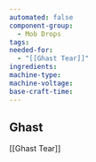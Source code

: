 ```yaml
---
automated: false
component-group:
  - Mob Drops
tags: 
needed-for:
  - "[[Ghast Tear]]"
ingredients: 
machine-type: 
machine-voltage: 
base-craft-time:
---
```

## Ghast
[[Ghast Tear]]